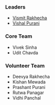 ### Leaders
* [Vismit Rakhecha](mailto:vismit.rakhecha@owasp.org)
* [Vishal Purani](mailto:Vishal.purani@owasp.org)

### Core Team
* Vivek Sinha
* Udit Chavda

### Volunteer Team
* Deevya Rakhecha
* Kishan Mewada
* Prashant Purani
* Rutwa Panagar
* Vidhi Panchal
